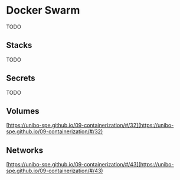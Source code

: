 # Docker Swarm

TODO

## Stacks

TODO

## Secrets

TODO

## Volumes
[https://unibo-spe.github.io/09-containerization/#/32](https://unibo-spe.github.io/09-containerization/#/32)

## Networks 
[https://unibo-spe.github.io/09-containerization/#/43](https://unibo-spe.github.io/09-containerization/#/43)